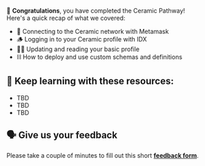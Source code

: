 🥳 **Congratulations**, you have completed the Ceramic Pathway! \
Here's a quick recap of what we covered:

- 🔌 Connecting to the Ceramic network with Metamask
- 🪵 Logging in to your Ceramic profile with IDX
- 🧑‍🚀 Updating and reading your basic profile
- ⛓ How to deploy and use custom schemas and definitions

## 🧐 Keep learning with these resources:

- TBD
- TBD
- TBD

## 🗣 Give us your feedback

Please take a couple of minutes to fill out this short **[feedback form](https://docs.google.com/forms/d/1SXg3xo0I1BRN2BAS-ffDbj1P6bfwo0x48trttmJ5xKs/)**.
